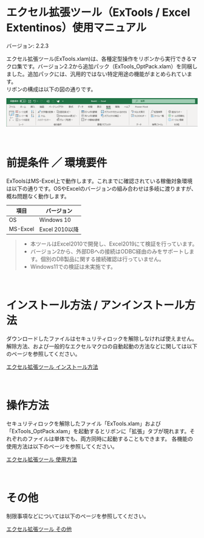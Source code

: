 # エクセル拡張ツール（ExTools / Excel Extentinos）使用マニュアル
バージョン: 2.2.3

エクセル拡張ツール(ExTools.xlam)は、各種定型操作をリボンから実行できるマクロ集です。バージョン2.2から追加パック（ExTools_OptPack.xlam）を同梱しました。追加パックには、汎用的ではない特定用途の機能がまとめられています。<br>
リボンの構成は以下の図の通りです。

![pict](fig_pre01.png)



<br>

# 前提条件 ／ 環境要件
ExToolsはMS-Excel上で動作します。これまでに確認されている稼働対象環境は以下の通りです。OSやExcelのバージョンの組み合わせは多岐に渡りますが、概ね問題なく動作します。

| 項目 | バージョン |
| - | - |
| OS | Windows 10 |
| MS-Excel | Excel 2010以降 |


> * 本ツールはExcel2010で開発し、Excel2019にて検証を行っています。
> * バージョン2から、外部DBへの接続はODBC経由のみをサポートします。個別のDB製品に関する接続確認は行っていません。
> * Windows11での検証は未実施です。

<br>

# インストール方法 / アンインストール方法
ダウンロードしたファイルはセキュリティロックを解除しなければ使えません。解除方法、および一般的なエクセルマクロの自動起動の方法などに関しては以下のページを参照してください。

[エクセル拡張ツール インストール方法](installation.md)

<br>

# 操作方法
セキュリティロックを解除したファイル「ExTools.xlam」および「ExTools_OptPack.xlam」を起動するとリボンに「拡張」タブが現れます。それぞれのファイルは単体でも、両方同時に起動することもできます。
各機能の使用方法は以下のページを参照してください。

[エクセル拡張ツール 使用方法](operationmanual.md)

<br>

# その他
制限事項などについては以下のページを参照してください。

[エクセル拡張ツール その他](notes.md)
